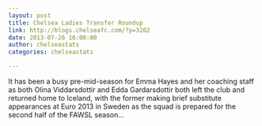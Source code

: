 ```yaml
---
layout: post
title: Chelsea Ladies Transfer Roundup
link: http://blogs.chelseafc.com/?p=3202
date: 2013-07-26 16:00:00
author: chelseastats
categories: chelseastats

---
```

 
It has been a busy pre-mid-season for Emma Hayes and her coaching staff as both Olina Viddarsdottir and Edda Gardarsdottir both left the club and returned home to Iceland, with the former making brief substitute appearances at Euro 2013 in Sweden as the squad is prepared for the second half of the FAWSL season...